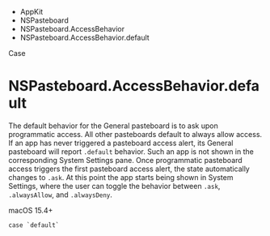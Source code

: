 

- AppKit
- NSPasteboard
- NSPasteboard.AccessBehavior
-  NSPasteboard.AccessBehavior.default 

Case

# NSPasteboard.AccessBehavior.default

The default behavior for the General pasteboard is to ask upon programmatic access. All other pasteboards default to always allow access. If an app has never triggered a pasteboard access alert, its General pasteboard will report `.default` behavior. Such an app is not shown in the corresponding System Settings pane. Once programmatic pasteboard access triggers the first pasteboard access alert, the state automatically changes to `.ask`. At this point the app starts being shown in System Settings, where the user can toggle the behavior between `.ask`, `.alwaysAllow`, and `.alwaysDeny`.

macOS 15.4+

``` source
case `default`
```

